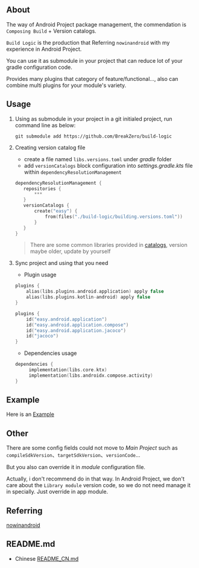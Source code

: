 ## About
The way of Android Project package management, the commendation is `Composing Build` + Version catalogs.

`Build Logic` is the production that Referring `nowinandroid` with my experience in Android Project. 

You can use it as submodule in your project that can reduce lot of your gradle configuration code.

Provides many plugins that category of feature/functional..., also can combine multi plugins for your module's variety.

## Usage
1. Using as submodule in your project
    in a git initialed project, run command line as below:
    ```shell
    git submodule add https://github.com/BreakZero/build-logic
    ```
2. Creating version catalog file
   - create a file named `libs.versions.toml` under *gradle* folder
   - add `versionCatalogs` block configuration into *settings.gradle.kts* file within `dependencyResolutionManagement`
   ```kotlin
   dependencyResolutionManagement {
      repositories {
          ***
      }
      versionCatalogs {
          create("easy") {
              from(files("./build-logic/building.versions.toml"))
          }
      }
   }
   ```
   > There are some common libraries provided in [catalogs](catalogs), version maybe older, update by yourself

3. Sync project and using that you need
   - Plugin usage
   ```kotlin
   plugins {
       alias(libs.plugins.android.application) apply false
       alias(libs.plugins.kotlin-android) apply false
   }
   ```
   ```kotlin
   plugins {
       id("easy.android.application")
       id("easy.android.application.compose")
       id("easy.android.application.jacoco")
       id("jacoco")
   }
   ```
   - Dependencies usage
   ```kotlin
   dependencies {
        implementation(libs.core.ktx)
        implementation(libs.androidx.compose.activity)
   }
   ```

## Example
Here is an [Example](https://github.com/BreakZero/Build-Logic-UsingExample)

## Other 
There are some config fields could not move to *Main Project* such as `compileSdkVersion`、`targetSdkVersion`、`versionCode`...

But you also can override it in *module* configuration file. 

Actually, i don't recommend do in that way. In Android Project, we don't care about the `Library module` version code, so we 
do not need manage it in specially. Just override in app module.

## Referring
[nowinandroid](https://github.com/android/nowinandroid)

## README.md
- Chinese [README_CN.md](README_CN.md)
